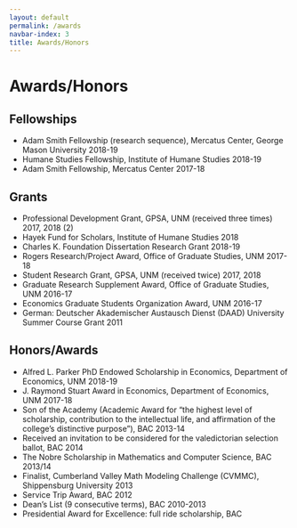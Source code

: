 ```yaml
---
layout: default
permalink: /awards
navbar-index: 3
title: Awards/Honors
---
```


Awards/Honors
========

Fellowships
-----------

- Adam Smith Fellowship (research sequence), Mercatus Center, George Mason University 2018-19
- Humane Studies Fellowship, Institute of Humane Studies 2018-19
- Adam Smith Fellowship, Mercatus Center 2017-18

Grants
------

- Professional Development Grant, GPSA, UNM (received three times) 2017, 2018 (2)
- Hayek Fund for Scholars, Institute of Humane Studies 2018
- Charles K. Foundation Dissertation Research Grant 2018-19
- Rogers Research/Project Award, Office of Graduate Studies, UNM 2017-18
- Student Research Grant, GPSA, UNM (received twice) 2017, 2018
- Graduate Research Supplement Award, Office of Graduate Studies, UNM 2016-17
- Economics Graduate Students Organization Award, UNM 2016-17
- German: Deutscher Akademischer Austausch Dienst (DAAD) University Summer Course Grant 2011


Honors/Awards
-------------

- Alfred L. Parker PhD Endowed Scholarship in Economics, Department of Economics, UNM 2018-19
- J. Raymond Stuart Award in Economics, Department of Economics, UNM 2017-18
- Son of the Academy (Academic Award for “the highest level of scholarship, contribution to the intellectual life, and affirmation of the college’s distinctive purpose”), BAC 2013-14
- Received an invitation to be considered for the valedictorian selection ballot, BAC 2014
- The Nobre Scholarship in Mathematics and Computer Science, BAC 2013/14
- Finalist, Cumberland Valley Math Modeling Challenge (CVMMC), Shippensburg University 2013
- Service Trip Award, BAC 2012
- Dean’s List (9 consecutive terms), BAC 2010-2013
- Presidential Award for Excellence: full ride scholarship, BAC
